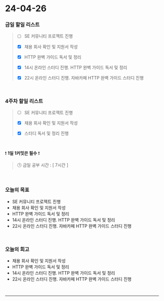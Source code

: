 # 24-04-26
### 금일 할일 리스트
> - [ ]  SE 커뮤니티 프로젝트 진행
>
> - [x]  채용 회사 확인 및 지원서 작성
>
> - [x]  HTTP 완벽 가이드 독서 및 정리
>
> - [x]  14시 온라인 스터디 진행. HTTP 완벽 가이드 독서 및 정리
>
> - [x]  22시 온라인 스터디 진행. 자바카페 HTTP 완벽 가이드 스터디 진행

<br/>

### 4주차 할일 리스트  
> - [ ]  SE 커뮤니티 프로젝트 진행
>
> - [x]  채용 회사 확인 및 지원서 작성
>
> - [x]  스터디 독서 및 정리 진행

<br/>

❗ **1일 1커밋은 필수** ❗
> 🕒 금일 공부 시간 : [ 7시간 ]

<br/>

### 오늘의 목표
- SE 커뮤니티 프로젝트 진행
- 채용 회사 확인 및 지원서 작성
- HTTP 완벽 가이드 독서 및 정리
- 14시 온라인 스터디 진행. HTTP 완벽 가이드 독서 및 정리
- 22시 온라인 스터디 진행. 자바카페 HTTP 완벽 가이드 스터디 진행


<br>

### 오늘의 회고
- 채용 회사 확인 및 지원서 작성
- HTTP 완벽 가이드 독서 및 정리
- 14시 온라인 스터디 진행. HTTP 완벽 가이드 독서 및 정리
- 22시 온라인 스터디 진행. 자바카페 HTTP 완벽 가이드 스터디 진행


<br/>

------------  
